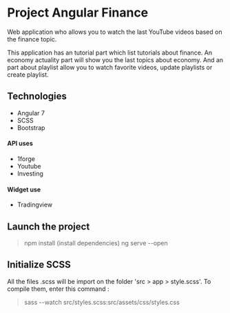 # Project Angular Finance

Web application who allows you to watch the last YouTube videos based on the finance topic. 

This application has an tutorial part which list tutorials about finance. An economy actuality part will show you the last topics
about economy. And an part about playlist allow you to watch favorite videos, update playlists or create playlist.

## Technologies

- Angular 7
- SCSS
- Bootstrap

#### API uses
- 1forge
- Youtube
- Investing

#### Widget use
- Tradingview 

## Launch the project

> npm install (install dependencies)
> ng serve --open

## Initialize SCSS

All the files .scss will be import on the folder 'src > app > style.scss'. To compile them, enter this command :

> sass --watch src/styles.scss:src/assets/css/styles.css

